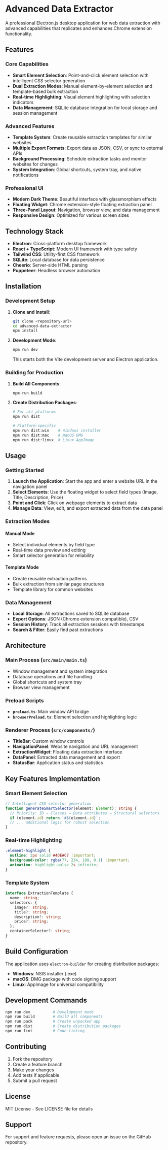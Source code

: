 # Advanced Data Extractor

A professional Electron.js desktop application for web data extraction with advanced capabilities that replicates and enhances Chrome extension functionality.

## Features

### Core Capabilities
- **Smart Element Selection**: Point-and-click element selection with intelligent CSS selector generation
- **Dual Extraction Modes**: Manual element-by-element selection and template-based bulk extraction
- **Real-time Highlighting**: Visual element highlighting with selection indicators
- **Data Management**: SQLite database integration for local storage and session management

### Advanced Features
- **Template System**: Create reusable extraction templates for similar websites
- **Multiple Export Formats**: Export data as JSON, CSV, or sync to external APIs
- **Background Processing**: Schedule extraction tasks and monitor websites for changes
- **System Integration**: Global shortcuts, system tray, and native notifications

### Professional UI
- **Modern Dark Theme**: Beautiful interface with glassmorphism effects
- **Floating Widget**: Chrome extension-style floating extraction panel
- **Three-Panel Layout**: Navigation, browser view, and data management
- **Responsive Design**: Optimized for various screen sizes

## Technology Stack

- **Electron**: Cross-platform desktop framework
- **React + TypeScript**: Modern UI framework with type safety
- **Tailwind CSS**: Utility-first CSS framework
- **SQLite**: Local database for data persistence
- **Cheerio**: Server-side HTML parsing
- **Puppeteer**: Headless browser automation

## Installation

### Development Setup

1. **Clone and Install**:
   ```bash
   git clone <repository-url>
   cd advanced-data-extractor
   npm install
   ```

2. **Development Mode**:
   ```bash
   npm run dev
   ```
   This starts both the Vite development server and Electron application.

### Building for Production

1. **Build All Components**:
   ```bash
   npm run build
   ```

2. **Create Distribution Packages**:
   ```bash
   # For all platforms
   npm run dist
   
   # Platform-specific
   npm run dist:win    # Windows installer
   npm run dist:mac    # macOS DMG
   npm run dist:linux  # Linux AppImage
   ```

## Usage

### Getting Started

1. **Launch the Application**: Start the app and enter a website URL in the navigation panel
2. **Select Elements**: Use the floating widget to select field types (Image, Title, Description, Price)
3. **Point and Click**: Click on webpage elements to extract data
4. **Manage Data**: View, edit, and export extracted data from the data panel

### Extraction Modes

#### Manual Mode
- Select individual elements by field type
- Real-time data preview and editing
- Smart selector generation for reliability

#### Template Mode
- Create reusable extraction patterns
- Bulk extraction from similar page structures
- Template library for common websites

### Data Management

- **Local Storage**: All extractions saved to SQLite database
- **Export Options**: JSON (Chrome extension compatible), CSV
- **Session History**: Track all extraction sessions with timestamps
- **Search & Filter**: Easily find past extractions

## Architecture

### Main Process (`src/main/main.ts`)
- Window management and system integration
- Database operations and file handling
- Global shortcuts and system tray
- Browser view management

### Preload Scripts
- **`preload.ts`**: Main window API bridge
- **`browserPreload.ts`**: Element selection and highlighting logic

### Renderer Process (`src/components/`)
- **TitleBar**: Custom window controls
- **NavigationPanel**: Website navigation and URL management
- **ExtractionWidget**: Floating data extraction interface
- **DataPanel**: Extracted data management and export
- **StatusBar**: Application status and statistics

## Key Features Implementation

### Smart Element Selection
```typescript
// Intelligent CSS selector generation
function generateSmartSelector(element: Element): string {
  // Priority: ID → Classes → Data attributes → Structural selectors
  if (element.id) return `#${element.id}`;
  // ... additional logic for robust selection
}
```

### Real-time Highlighting
```css
.element-highlight {
  outline: 2px solid #4DEAC7 !important;
  background-color: rgba(77, 234, 199, 0.1) !important;
  animation: highlight-pulse 2s infinite;
}
```

### Template System
```typescript
interface ExtractionTemplate {
  name: string;
  selectors: {
    image?: string;
    title?: string;
    description?: string;
    price?: string;
  };
  containerSelector?: string;
}
```

## Build Configuration

The application uses `electron-builder` for creating distribution packages:

- **Windows**: NSIS installer (.exe)
- **macOS**: DMG package with code signing support
- **Linux**: AppImage for universal compatibility

## Development Commands

```bash
npm run dev          # Development mode
npm run build        # Build all components
npm run pack         # Create unpacked app
npm run dist         # Create distribution packages
npm run lint         # Code linting
```

## Contributing

1. Fork the repository
2. Create a feature branch
3. Make your changes
4. Add tests if applicable
5. Submit a pull request

## License

MIT License - See LICENSE file for details

## Support

For support and feature requests, please open an issue on the GitHub repository.